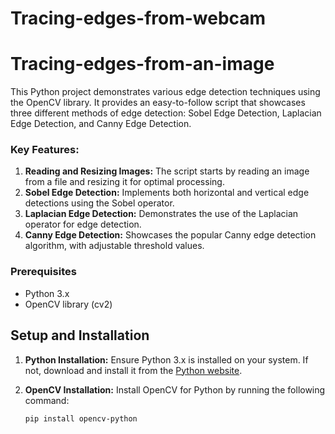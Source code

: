 # Tracing-edges-from-webcam


# Tracing-edges-from-an-image
This Python project demonstrates various edge detection techniques using the OpenCV library. It provides an easy-to-follow script that showcases three different methods of edge detection: Sobel Edge Detection, Laplacian Edge Detection, and Canny Edge Detection.

### Key Features:

1. **Reading and Resizing Images:** The script starts by reading an image from a file and resizing it for optimal processing.
2. **Sobel Edge Detection:** Implements both horizontal and vertical edge detections using the Sobel operator.
3. **Laplacian Edge Detection:** Demonstrates the use of the Laplacian operator for edge detection.
4. **Canny Edge Detection:** Showcases the popular Canny edge detection algorithm, with adjustable threshold values.

### Prerequisites

- Python 3.x
- OpenCV library (cv2)

## Setup and Installation

1. **Python Installation:** Ensure Python 3.x is installed on your system. If not, download and install it from the [Python website](https://www.python.org/downloads/).

2. **OpenCV Installation:** Install OpenCV for Python by running the following command:
   ```bash
   pip install opencv-python